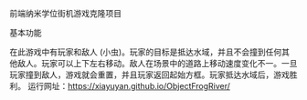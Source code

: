 
前端纳米学位街机游戏克隆项目

基本功能

在此游戏中有玩家和敌人 (小虫)。玩家的目标是抵达水域，并且不会撞到任何其他敌人。玩家可以上下左右移动。敌人在场景中的道路上移动速度变化不一。一旦玩家撞到敌人，游戏就会重置，并且玩家返回起始方框。玩家抵达水域后，游戏胜利。
运行网址：https://xiayuyan.github.io/ObjectFrogRiver/
